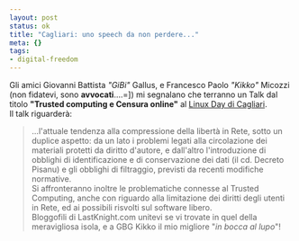 ```yaml
--- 
layout: post
status: ok
title: "Cagliari: uno speech da non perdere..."
meta: {}
tags: 
- digital-freedom
---
```

Gli amici Giovanni Battista *"GiBi"* Gallus, e Francesco Paolo *"Kikko"* Micozzi (non fidatevi, sono **avvocati**....=]) mi segnalano che terranno un Talk dal titolo **"Trusted computing e Censura online"** al [Linux Day di Cagliari](http://linuxday.gulch.crs4.it/2006/traccia-base.xml).  
Il talk riguarderà:
>  ...l'attuale tendenza alla compressione della libertà in Rete, sotto un duplice aspetto: da un lato i problemi legati alla circolazione dei materiali protetti da diritto d'autore, e dall'altro l'introduzione di obblighi di identificazione e di conservazione dei dati (il cd. Decreto Pisanu) e gli obblighi di filtraggio, previsti da recenti modifiche normative.  
> Si affronteranno inoltre le problematiche connesse al Trusted Computing, anche con riguardo alla limitazione dei diritti degli utenti in Rete, ed ai possibili risvolti sul software libero.  
Bloggofili di LastKnight.com unitevi se vi trovate in quel della meravigliosa isola, e a GBG Kikko il mio migliore "*in bocca al lupo*"! 
